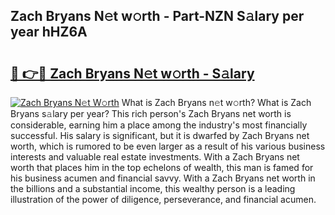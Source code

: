 ## Zach Bryans N𝚎t w𝚘rth - Part-NZN S𝚊lary per year hHZ6A

# <h2><a href="http://gc3p3li.nevu.top/?p=Zach+Bryans">🔗 👉🔴 Zach Bryans N𝚎t w𝚘rth - S𝚊lary</a></h2>

[![Zach Bryans N𝚎t W𝚘rth](https://i.imgur.com/Oavwk0R.jpeg)](http://gc3p3li.nevu.top/?p=Zach+Bryans)
What is Zach Bryans n𝚎t w𝚘rth? What is Zach Bryans s𝚊lary per year?
This rich person's Zach Bryans net worth is considerable, earning him a place among the industry's most financially successful. His salary is significant, but it is dwarfed by Zach Bryans net worth, which is rumored to be even larger as a result of his various business interests and valuable real estate investments. With a Zach Bryans net worth that places him in the top echelons of wealth, this man is famed for his business acumen and financial savvy. With a Zach Bryans net worth in the billions and a substantial income, this wealthy person is a leading illustration of the power of diligence, perseverance, and financial acumen.
